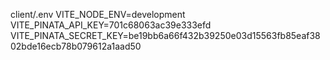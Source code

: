 client/.env
VITE_NODE_ENV=development
VITE_PINATA_API_KEY=701c68063ac39e333efd
VITE_PINATA_SECRET_KEY=be19bb6a66f432b39250e03d15563fb85eaf3802bde16ecb78b079612a1aad50
